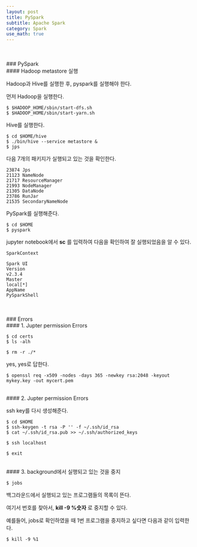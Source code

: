 ```yaml
---
layout: post
title: PySpark
subtitle: Apache Spark
category: Spark
use_math: true
---
```


<br>
<br>
### PySpark
<br>
#### Hadoop metastore 실행


Hadoop과 Hive를 실행한 후, pyspark를 실행해야 한다.

먼저 Hadoop을 실행한다.
```
$ $HADOOP_HOME/sbin/start-dfs.sh
$ $HADOOP_HOME/sbin/start-yarn.sh
```

Hive를 실행한다.
```
$ cd $HOME/hive
$ ./bin/hive --service metastore &
$ jps
```

다음 7개의 패키지가 실행되고 있는 것을 확인한다.
```
23874 Jps
21123 NameNode
21717 ResourceManager
21993 NodeManager
21305 DataNode
23786 RunJar
21535 SecondaryNameNode
```

PySpark를 실행해준다.
```
$ cd $HOME
$ pyspark
```

jupyter notebook에서 __sc__ 를 입력하여 다음을 확인하여 잘 실행되었음을 알 수 있다.

```
SparkContext

Spark UI
Version
v2.3.4
Master
local[*]
AppName
PySparkShell
```

<br>
<br>
### Errors
<br>
#### 1. Jupter permission Errors

```
$ cd certs
$ ls -alh

$ rm -r ./*
```
yes, yes로 답한다.

```
$ openssl req -x509 -nodes -days 365 -newkey rsa:2048 -keyout mykey.key -out mycert.pem
```
<br>
#### 2. Jupter permission Errors

ssh key를 다시 생성해준다.

```
$ cd $HOME
$ ssh-keygen -t rsa -P '' -f ~/.ssh/id_rsa
$ cat ~/.ssh/id_rsa.pub >> ~/.ssh/authorized_keys

$ ssh localhost

$ exit
```
<br>
#### 3. background에서 실행되고 있는 것을 중지

```
$ jobs
```

백그라운드에서 실행되고 있는 프로그램들의 목록이 뜬다.

여기서 번호를 찾아서, __kill -9 %숫자__ 로 중지할 수 있다.

예를들어, jobs로 확인하였을 때 1번 프로그램을 중지하고 싶다면 다음과 같이 입력한다.

```
$ kill -9 %1
```

<br>
<br>
